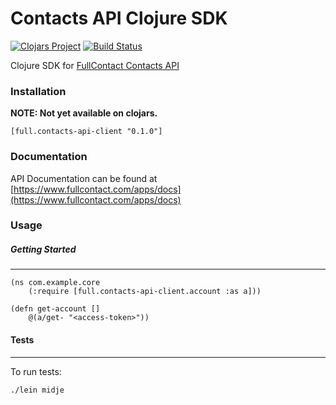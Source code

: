 # Contacts API Clojure SDK

[![Clojars Project](https://img.shields.io/clojars/v/fullcontact/full.contacts-api-client.svg)](https://clojars.org/fullcontact/full.contacts-api-client)
[![Build Status](https://travis-ci.org/fullcontact/full.contacts-api-client.svg?branch=master)](https://travis-ci.org/fullcontact/full.contacts-api-client)

Clojure SDK for [FullContact Contacts API](https://www.fullcontact.com/apps/docs)

### Installation
**NOTE: Not yet available on clojars.**

`[full.contacts-api-client "0.1.0"]`


### Documentation

API Documentation can be found at [https://www.fullcontact.com/apps/docs](https://www.fullcontact.com/apps/docs)

### Usage

##### Getting Started
---

```
(ns com.example.core
    (:require [full.contacts-api-client.account :as a]))

(defn get-account []
    @(a/get- "<access-token>"))
```

#### Tests
---

To run tests:

`./lein midje`


